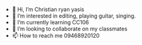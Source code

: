 - 👋 Hi, I’m Christian ryan yasis
- 👀 I’m interested in editing, playing guitar, singing.
- 🌱 I’m currently learning CC106
- 💞️ I’m looking to collaborate on my classmates
- 📫 How to reach me 09468920120 

<!---
Yasis27/Yasis27 is a ✨ special ✨ repository because its `README.md` (this file) appears on your GitHub profile.
You can click the Preview link to take a look at your changes.
--->
